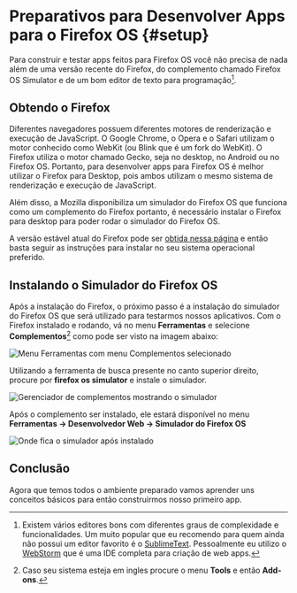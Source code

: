 # Preparativos para Desenvolver Apps para o Firefox OS {#setup}

Para construir e testar apps feitos para Firefox OS você não precisa de nada além de uma versão recente do Firefox, do complemento chamado Firefox OS Simulator e de um bom editor de texto para programação[^editores].

[^editores]: Existem vários editores bons com diferentes graus de complexidade e funcionalidades. Um muito popular que eu recomendo para quem ainda não possui um editor favorito é o [SublimeText](http://sublimetext.com/). Pessoalmente eu utilizo o [WebStorm](http://www.jetbrains.com/webstorm/) que é uma IDE completa para criação de web apps.

## Obtendo o Firefox

Diferentes navegadores possuem diferentes motores de renderização e execução de JavaScript. O Google Chrome, o Opera e o Safari utilizam o motor conhecido como WebKit (ou Blink que é um fork do WebKit). O Firefox utiliza o motor chamado Gecko, seja no desktop, no Android ou no Firefox OS. Portanto, para desenvolver apps para Firefox OS é melhor utilizar o Firefox para Desktop, pois ambos utilizam o mesmo sistema de renderização e execução de JavaScript.

Além disso, a Mozilla disponibiliza um simulador do Firefox OS que funciona como um complemento do Firefox portanto, é necessário instalar o Firefox para desktop para poder rodar o simulador do Firefox OS.

A versão estável atual do Firefox pode ser [obtida nessa página](http://getfirefox.com) e então basta seguir as instruções para instalar no seu sistema operacional preferido.

## Instalando o Simulador do Firefox OS

Após a instalação do Firefox, o próximo passo é a instalação do simulador do Firefox OS que será utilizado para testarmos nossos aplicativos. Com o Firefox instalado e rodando, vá no menu **Ferramentas** e selecione **Complementos**[^tools-add-ons] como pode ser visto na imagem abaixo:

[^tools-add-ons]: Caso seu sistema esteja em ingles procure o menu **Tools** e então **Add-ons**.

![Menu **Ferramentas** com menu **Complementos** selecionado](images/originals/tools.png)

Utilizando a ferramenta de busca presente no canto superior direito, procure por **firefox os simulator** e instale o simulador.

![Gerenciador de complementos mostrando o simulador](images/originals/addons-simulator.png)

Após o complemento ser instalado, ele estará disponível no menu **Ferramentas -> Desenvolvedor Web -> Simulador do Firefox OS**

![Onde fica o simulador após instalado](images/originals/tools-web-developer-simulator.png)

## Conclusão

Agora que temos todos o ambiente preparado vamos aprender uns conceitos básicos para então construirmos nosso primeiro app.
